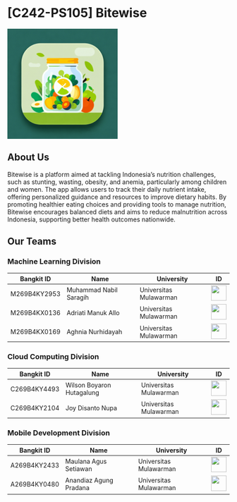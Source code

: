 # [C242-PS105] Bitewise

<div style="display: flex; align-items: center; ">
  <img src="./logo.png" alt="Logo" style="height: 250px; width: 250px;">
</div>

## About Us
Bitewise is a platform aimed at tackling Indonesia’s nutrition challenges, such as stunting, wasting, obesity, and anemia, particularly among children and women. The app allows users to track their daily nutrient intake, offering personalized guidance and resources to improve dietary habits. By promoting healthier eating choices and providing tools to manage nutrition, Bitewise encourages balanced diets and aims to reduce malnutrition across Indonesia, supporting better health outcomes nationwide.

## Our Teams
### Machine Learning Division
| Bangkit ID       | Name                        | University              | ID |
|------------------|-----------------------------|-------------------------|-----------------|
| M269B4KY2953     | Muhammad Nabil Saragih      | Universitas Mulawarman   | [<img src="https://upload.wikimedia.org/wikipedia/commons/thumb/f/f8/LinkedIn_icon_circle.svg/1200px-LinkedIn_icon_circle.svg.png" width="35" height="35">](https://www.linkedin.com/in/nabilsaragih/)|
| M269B4KX0136     | Adriati Manuk Allo          | Universitas Mulawarman   | [<img src="https://upload.wikimedia.org/wikipedia/commons/thumb/f/f8/LinkedIn_icon_circle.svg/1200px-LinkedIn_icon_circle.svg.png" width="35" height="35">](https://www.linkedin.com/in/adriati-manuk-allo-326411204/)|
| M269B4KX0169     | Aghnia Nurhidayah           | Universitas Mulawarman   | [<img src="https://upload.wikimedia.org/wikipedia/commons/thumb/f/f8/LinkedIn_icon_circle.svg/1200px-LinkedIn_icon_circle.svg.png" width="35" height="35">](https://www.linkedin.com/in/aghnia-nurhidayah-50a27625b/)|
### Cloud Computing Division
| Bangkit ID       | Name                        | University              | ID |
|------------------|-----------------------------|-------------------------|-------------------------------------------------------------------------|
| C269B4KY4493     | Wilson Boyaron Hutagalung   | Universitas Mulawarman   | [<img src="https://upload.wikimedia.org/wikipedia/commons/thumb/f/f8/LinkedIn_icon_circle.svg/1200px-LinkedIn_icon_circle.svg.png" width="35" height="35">](https://www.linkedin.com/in/wilsonboyaronhutagalung/)|
| C269B4KY2104     | Joy Disanto Nupa            | Universitas Mulawarman   | [<img src="https://upload.wikimedia.org/wikipedia/commons/thumb/f/f8/LinkedIn_icon_circle.svg/1200px-LinkedIn_icon_circle.svg.png" width="35" height="35">](https://www.linkedin.com/in/joy-disanto-nupa-4a2aa9326/)|
### Mobile Development Division
| Bangkit ID       | Name                        | University              | ID |
|------------------|-----------------------------|-------------------------|-------------------------------------------------------------------------|
| A269B4KY2433     | Maulana Agus Setiawan       | Universitas Mulawarman   | [<img src="https://upload.wikimedia.org/wikipedia/commons/thumb/f/f8/LinkedIn_icon_circle.svg/1200px-LinkedIn_icon_circle.svg.png" width="35" height="35">](https://www.linkedin.com/in/maulana-agss/)|
| A269B4KY0480     | Anandiaz Agung Pradana      | Universitas Mulawarman   | [<img src="https://upload.wikimedia.org/wikipedia/commons/thumb/f/f8/LinkedIn_icon_circle.svg/1200px-LinkedIn_icon_circle.svg.png" width="35" height="35">](https://www.linkedin.com/in/anandiaz-agung-pradana/)|
